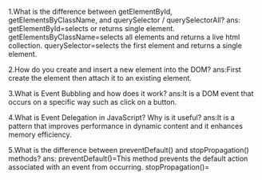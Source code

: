  


1.What is the difference between getElementById, getElementsByClassName, and querySelector / querySelectorAll?
ans: getElementById=selects or returns single element.
getElementsByClassName=selects all elements and returns a live html collection.
querySelector=selects the first element and returns a single element.


2.How do you create and insert a new element into the DOM?
ans:First create the element then attach it to an existing element.


3.What is Event Bubbling and how does it work?
ans:It is a DOM event that occurs on a specific way such as click on a button.


4.What is Event Delegation in JavaScript? Why is it useful?
ans:It is a pattern that improves performance in dynamic content and it enhances memory efficiency.


5.What is the difference between preventDefault() and stopPropagation() methods?
ans: preventDefault()=This method prevents the default action associated with an event from occurring. 
stopPropagation()=